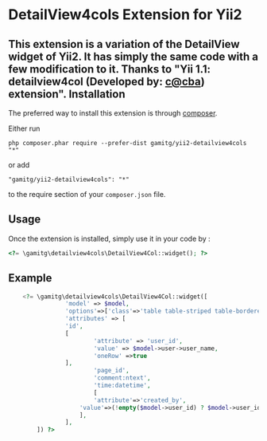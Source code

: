 DetailView4cols Extension for Yii2
==================================
This extension is a variation of the DetailView widget of Yii2. It has simply the same code with a few modification to it.
Thanks to "Yii 1.1: detailview4col (Developed by: [c@cba](http://www.yiiframework.com/user/54420/)) extension".
Installation
------------

The preferred way to install this extension is through [composer](http://getcomposer.org/download/).

Either run

```
php composer.phar require --prefer-dist gamitg/yii2-detailview4cols "*"
```

or add

```
"gamitg/yii2-detailview4cols": "*"
```

to the require section of your `composer.json` file.


Usage
-----

Once the extension is installed, simply use it in your code by  :

```php
<?= \gamitg\detailview4cols\DetailView4Col::widget(); ?>
```

Example
-------

```php
	<?= \gamitg\detailview4cols\DetailView4Col::widget([
		        'model' => $model,
		        'options'=>['class'=>'table table-striped table-bordered detail-view'],
		        'attributes' => [
				'id',
				[
		        		'attribute' => 'user_id',
		        		'value' => $model->user->user_name,
		        		'oneRow' =>true
				],
		            	'page_id',
		            	'comment:ntext',
		            	'time:datetime',
		            	[
				     	'attribute'=>'created_by',
					'value'=>(!empty($model->user_id) ? $model->user_id : "Not Set")
			    	],
		        ],
    	]) ?>
```
